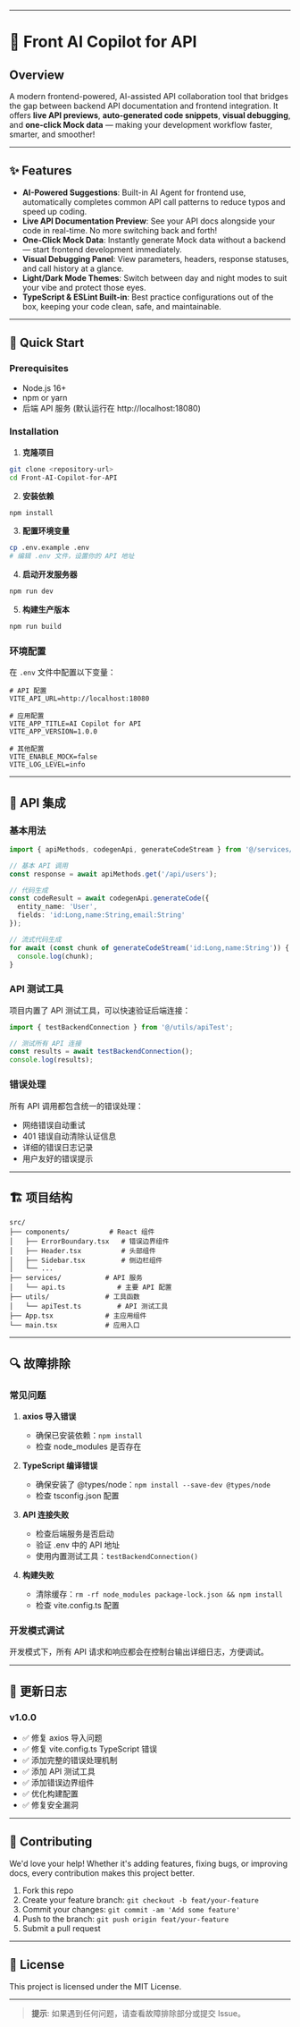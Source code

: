 

---

# 🎨 Front AI Copilot for API

## **Overview**  
A modern frontend-powered, AI-assisted API collaboration tool that bridges the gap between backend API documentation and frontend integration. It offers **live API previews**, **auto-generated code snippets**, **visual debugging**, and **one-click Mock data** — making your development workflow faster, smarter, and smoother!

---

## ✨ Features

- **AI-Powered Suggestions**: Built-in AI Agent for frontend use, automatically completes common API call patterns to reduce typos and speed up coding.
- **Live API Documentation Preview**: See your API docs alongside your code in real-time. No more switching back and forth!
- **One-Click Mock Data**: Instantly generate Mock data without a backend — start frontend development immediately.
- **Visual Debugging Panel**: View parameters, headers, response statuses, and call history at a glance.
- **Light/Dark Mode Themes**: Switch between day and night modes to suit your vibe and protect those eyes.
- **TypeScript & ESLint Built-in**: Best practice configurations out of the box, keeping your code clean, safe, and maintainable.

---

## 🚀 Quick Start

### Prerequisites
- Node.js 16+ 
- npm or yarn
- 后端 API 服务 (默认运行在 http://localhost:18080)

### Installation

1. **克隆项目**
```bash
git clone <repository-url>
cd Front-AI-Copilot-for-API
```

2. **安装依赖**
```bash
npm install
```

3. **配置环境变量**
```bash
cp .env.example .env
# 编辑 .env 文件，设置你的 API 地址
```

4. **启动开发服务器**
```bash
npm run dev
```

5. **构建生产版本**
```bash
npm run build
```

### 环境配置

在 `.env` 文件中配置以下变量：

```env
# API 配置
VITE_API_URL=http://localhost:18080

# 应用配置
VITE_APP_TITLE=AI Copilot for API
VITE_APP_VERSION=1.0.0

# 其他配置
VITE_ENABLE_MOCK=false
VITE_LOG_LEVEL=info
```

---

## 🔧 API 集成

### 基本用法

```typescript
import { apiMethods, codegenApi, generateCodeStream } from '@/services/api';

// 基本 API 调用
const response = await apiMethods.get('/api/users');

// 代码生成
const codeResult = await codegenApi.generateCode({
  entity_name: 'User',
  fields: 'id:Long,name:String,email:String'
});

// 流式代码生成
for await (const chunk of generateCodeStream('id:Long,name:String')) {
  console.log(chunk);
}
```

### API 测试工具

项目内置了 API 测试工具，可以快速验证后端连接：

```typescript
import { testBackendConnection } from '@/utils/apiTest';

// 测试所有 API 连接
const results = await testBackendConnection();
console.log(results);
```

### 错误处理

所有 API 调用都包含统一的错误处理：

- 网络错误自动重试
- 401 错误自动清除认证信息
- 详细的错误日志记录
- 用户友好的错误提示

---

## 🏗️ 项目结构

```
src/
├── components/          # React 组件
│   ├── ErrorBoundary.tsx   # 错误边界组件
│   ├── Header.tsx          # 头部组件
│   ├── Sidebar.tsx         # 侧边栏组件
│   └── ...
├── services/           # API 服务
│   └── api.ts             # 主要 API 配置
├── utils/              # 工具函数
│   └── apiTest.ts         # API 测试工具
├── App.tsx             # 主应用组件
└── main.tsx            # 应用入口
```

---

## 🔍 故障排除

### 常见问题

1. **axios 导入错误**
   - 确保已安装依赖：`npm install`
   - 检查 node_modules 是否存在

2. **TypeScript 编译错误**
   - 确保安装了 @types/node：`npm install --save-dev @types/node`
   - 检查 tsconfig.json 配置

3. **API 连接失败**
   - 检查后端服务是否启动
   - 验证 .env 中的 API 地址
   - 使用内置测试工具：`testBackendConnection()`

4. **构建失败**
   - 清除缓存：`rm -rf node_modules package-lock.json && npm install`
   - 检查 vite.config.ts 配置

### 开发模式调试

开发模式下，所有 API 请求和响应都会在控制台输出详细日志，方便调试。

---

## 📝 更新日志

### v1.0.0
- ✅ 修复 axios 导入问题
- ✅ 修复 vite.config.ts TypeScript 错误
- ✅ 添加完整的错误处理机制
- ✅ 添加 API 测试工具
- ✅ 添加错误边界组件
- ✅ 优化构建配置
- ✅ 修复安全漏洞

---

## 🤝 Contributing

We'd love your help! Whether it's adding features, fixing bugs, or improving docs, every contribution makes this project better.

1. Fork this repo
2. Create your feature branch: `git checkout -b feat/your-feature`
3. Commit your changes: `git commit -am 'Add some feature'`
4. Push to the branch: `git push origin feat/your-feature`
5. Submit a pull request

---

## 📄 License

This project is licensed under the MIT License.

---

> **提示**: 如果遇到任何问题，请查看故障排除部分或提交 Issue。
